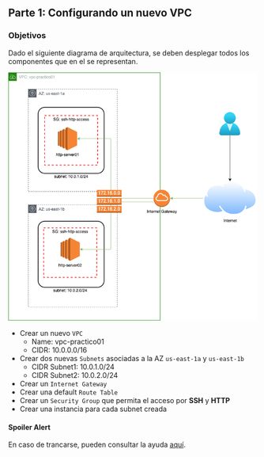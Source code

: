## Parte 1: Configurando un nuevo VPC

### Objetivos

Dado el siguiente diagrama de arquitectura, se deben desplegar todos los componentes que en el se representan.
    
<p align = "center">
<img src = "Extras/Imagenes/labNetworking/vpc/arquitectura.png">
</p>

* Crear un nuevo `VPC`
  * Name: vpc-practico01
  * CIDR: 10.0.0.0/16
* Crear dos nuevas `Subnets` asociadas a la AZ `us-east-1a` y `us-east-1b`
  * CIDR Subnet1: 10.0.1.0/24
  * CIDR Subnet2: 10.0.2.0/24
* Crear un `Internet Gateway`
* Crear una default `Route Table`
* Crear un `Security Group` que permita el acceso por **SSH** y **HTTP**
* Crear una instancia para cada subnet creada


#### Spoiler Alert

En caso de trancarse, pueden consultar la ayuda [aquí](./soluciones/1-Solucion_configurando_vpc.md).

